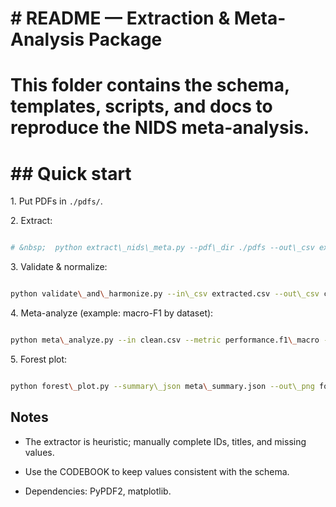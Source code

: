 # \# README — Extraction \& Meta-Analysis Package

# 

# This folder contains the schema, templates, scripts, and docs to reproduce the NIDS meta-analysis.

# 

# \## Quick start

1\. Put PDFs in `./pdfs/`.

2\. Extract:

```bash

# &nbsp;  python extract\_nids\_meta.py --pdf\_dir ./pdfs --out\_csv extracted.csv --schema data\_extraction\_schema.json
```

3\. Validate \& normalize:

```bash

python validate\_and\_harmonize.py --in\_csv extracted.csv --out\_csv clean.csv --out\_jsonl clean.jsonl

```

4\. Meta-analyze (example: macro-F1 by dataset):

```bash 

python meta\_analyze.py --in clean.csv --metric performance.f1\_macro --group datasets --out meta\_summary.csv --json\_out meta\_summary.json

```

5\. Forest plot:

```bash

python forest\_plot.py --summary\_json meta\_summary.json --out\_png forest.png

```



## Notes



* The extractor is heuristic; manually complete IDs, titles, and missing values.



* Use the CODEBOOK to keep values consistent with the schema.



* Dependencies: PyPDF2, matplotlib.



